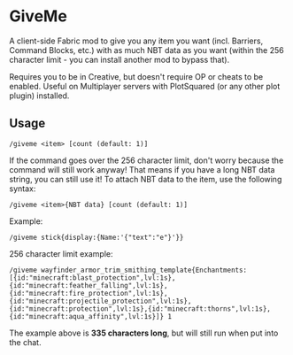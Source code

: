 # GiveMe
A client-side Fabric mod to give you any item you want (incl. Barriers, Command Blocks, etc.) with as much NBT data as you want (within the 256 character limit - you can install another mod to bypass that).

Requires you to be in Creative, but doesn't require OP or cheats to be enabled. Useful on Multiplayer servers with PlotSquared (or any other plot plugin) installed.

## Usage
```
/giveme <item> [count (default: 1)]
```

If the command goes over the 256 character limit, don't worry because the command will still work anyway! That means if you have a long NBT data string, you can still use it!
To attach NBT data to the item, use the following syntax:
```
/giveme <item>{NBT data} [count (default: 1)]
``` 

Example:
```
/giveme stick{display:{Name:'{"text":"e"}'}}
```

256 character limit example:
```
/giveme wayfinder_armor_trim_smithing_template{Enchantments:[{id:"minecraft:blast_protection",lvl:1s},{id:"minecraft:feather_falling",lvl:1s},{id:"minecraft:fire_protection",lvl:1s},{id:"minecraft:projectile_protection",lvl:1s},{id:"minecraft:protection",lvl:1s},{id:"minecraft:thorns",lvl:1s},{id:"minecraft:aqua_affinity",lvl:1s}]} 1
```
The example above is **335 characters long**, but will still run when put into the chat.